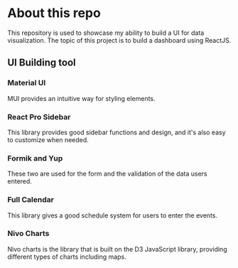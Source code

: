 # About this repo
This repository is used to showcase my ability to build a UI for data visualization. The topic of this project is to build a dashboard using ReactJS.

## UI Building tool
### Material UI
MUI provides an intuitive way for styling elements.
### React Pro Sidebar 
This library provides good sidebar functions and design, and it's also easy to customize when needed.
### Formik and Yup
These two are used for the form and the validation of the data users entered.
### Full Calendar
This library gives a good schedule system for users to enter the events.
### Nivo Charts
Nivo charts is the library that is built on the D3 JavaScript library, providing different types of charts including maps.
